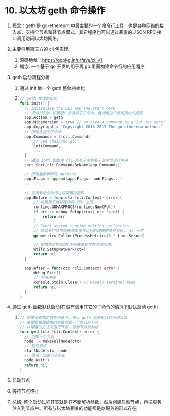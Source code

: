 # 10. 以太坊 geth 命令操作

1. 概念：geth 是 go-ethereum 中最主要的一个命令行工具，也是各种网络的接入点，支持全节点和轻节点模式，其它程序也可以通过暴露的 JSON RPC 接口调用访问以太坊网络。

2. 主要引用第三方的 cli 包实现

   1. 源码地址：https://gopkg.in/urfave/cli.v1
   2. 概念: 一个基于 go 开发的用于再 go 里面构建命令行的应用程序

3. geth 启动流程分析

   1. 通过 init 做一个 geth 整体初始化

   2. ```go
      // geth 整体初始化
      func init() {
      	// Initialize the CLI app and start Geth
      	// 命令/行为，如果用户没有其它子命令，就调用这个字段指向的函数
      	app.Action = geth
      	app.HideVersion = true // we have a command to print the version
      	app.Copyright = "Copyright 2013-2017 The go-ethereum Authors"
      	// 所有支持的子命令
      	app.Commands = []cli.Command{
      		// See chaincmd.go:
      		initCommand,
      		...
      	}
      	// 通过 sort 函数为 cli 所有子命令基于首字母进行排序
      	sort.Sort(cli.CommandsByName(app.Commands))
      
      	// 所有能够解析的 options
      	app.Flags = append(app.Flags, nodeFlags...)
      	...
      
      	// 在所有命令执行之前调用的函数
      	app.Before = func(ctx *cli.Context) error {
      		// 设置用于当前程序的 CPU 上限
      		runtime.GOMAXPROCS(runtime.NumCPU())
      		if err := debug.Setup(ctx); err != nil {
      			return err
      		}
      		// Start system runtime metrics collection
      		// 启动专门监控协程收集正在运行的进程的各种指标， 3s 一次
      		go metrics.CollectProcessMetrics(3 * time.Second)
      
      		// 配置指定的网络(主网或者其它的测试网络)
      		utils.SetupNetwork(ctx)
      		return nil
      	}
      
      	app.After = func(ctx *cli.Context) error {
      		debug.Exit()
      		// 充值终端
      		console.Stdin.Close() // Resets terminal mode.
      		return nil
      	}
      }
      ```

4. 通过 geth 函数默认启动(在没有调用其它的子命令的情况下默认启动 geth)

   1. ```go
      // 如果没有指定其它子命令，那么 geth 就是默认的系统入口
      // 主要是根据提供的参数创建一个默认的节点
      // 以阻塞的方式来运行节点，直到节点被种植
      func geth(ctx *cli.Context) error {
      	// 创建一个节点
      	node := makeFullNode(ctx)
      	// 启动节点
      	startNode(ctx, node)
      	// 等待，知道节点停止
      	node.Wait()
      	return nil
      }
      ```

5. 启动节点

6. 等待节点终止

7. 总结: 整个启动过程其实就是在不断解析参数，然后创建启动节点，再把服务注入到节点中。所有与以太坊相关的功能都是以服务的形式存在